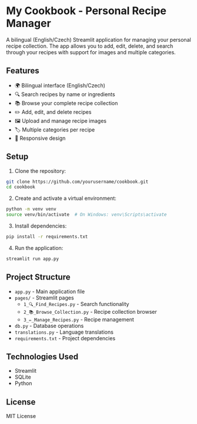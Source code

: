 # My Cookbook - Personal Recipe Manager

A bilingual (English/Czech) Streamlit application for managing your personal recipe collection. The app allows you to add, edit, delete, and search through your recipes with support for images and multiple categories.

## Features

- 🌍 Bilingual interface (English/Czech)
- 🔍 Search recipes by name or ingredients
- 📚 Browse your complete recipe collection
- ✏️ Add, edit, and delete recipes
- 🖼️ Upload and manage recipe images
- 🏷️ Multiple categories per recipe
- 📱 Responsive design

## Setup

1. Clone the repository:
```bash
git clone https://github.com/yourusername/cookbook.git
cd cookbook
```

2. Create and activate a virtual environment:
```bash
python -m venv venv
source venv/bin/activate  # On Windows: venv\Scripts\activate
```

3. Install dependencies:
```bash
pip install -r requirements.txt
```

4. Run the application:
```bash
streamlit run app.py
```

## Project Structure

- `app.py` - Main application file
- `pages/` - Streamlit pages
  - `1_🔍_Find_Recipes.py` - Search functionality
  - `2_📚_Browse_Collection.py` - Recipe collection browser
  - `3_✏️_Manage_Recipes.py` - Recipe management
- `db.py` - Database operations
- `translations.py` - Language translations
- `requirements.txt` - Project dependencies

## Technologies Used

- Streamlit
- SQLite
- Python

## License

MIT License 
